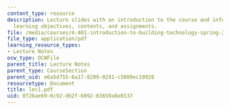 ```yaml
---
content_type: resource
description: Lecture slides with an introduction to the course and information about
  learning objectives, contents, and assignments.
file: /media/courses/4-401-introduction-to-building-technology-spring-2006/0f26ae696c92db2f609263659a8e0137_lec1.pdf
file_type: application/pdf
learning_resource_types:
- Lecture Notes
ocw_type: OCWFile
parent_title: Lecture Notes
parent_type: CourseSection
parent_uid: e6a5d755-6a17-8209-0291-c5009ec19928
resourcetype: Document
title: lec1.pdf
uid: 0f26ae69-6c92-db2f-6092-63659a8e0137
---
```

